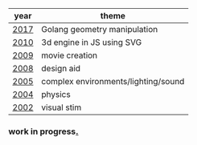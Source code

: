 |year|theme|
|-|-|
|[2017](./2017/)|Golang geometry manipulation
|[2010](./2010/)|3d engine in JS using SVG
|[2009](./2009/)|movie creation
|[2008](./2008/)|design aid
|[2005](./2005/)|complex environments/lighting/sound|
|[2004](./2004/)|physics
|[2002](./2002/)|visual stim

### work in progress[.](./2001/)
